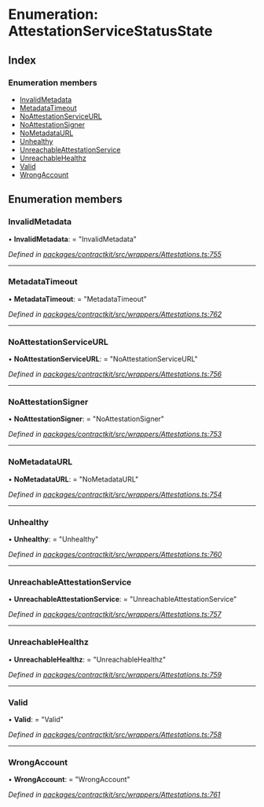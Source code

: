 # Enumeration: AttestationServiceStatusState

## Index

### Enumeration members

* [InvalidMetadata](_wrappers_attestations_.attestationservicestatusstate.md#invalidmetadata)
* [MetadataTimeout](_wrappers_attestations_.attestationservicestatusstate.md#metadatatimeout)
* [NoAttestationServiceURL](_wrappers_attestations_.attestationservicestatusstate.md#noattestationserviceurl)
* [NoAttestationSigner](_wrappers_attestations_.attestationservicestatusstate.md#noattestationsigner)
* [NoMetadataURL](_wrappers_attestations_.attestationservicestatusstate.md#nometadataurl)
* [Unhealthy](_wrappers_attestations_.attestationservicestatusstate.md#unhealthy)
* [UnreachableAttestationService](_wrappers_attestations_.attestationservicestatusstate.md#unreachableattestationservice)
* [UnreachableHealthz](_wrappers_attestations_.attestationservicestatusstate.md#unreachablehealthz)
* [Valid](_wrappers_attestations_.attestationservicestatusstate.md#valid)
* [WrongAccount](_wrappers_attestations_.attestationservicestatusstate.md#wrongaccount)

## Enumeration members

###  InvalidMetadata

• **InvalidMetadata**: = "InvalidMetadata"

*Defined in [packages/contractkit/src/wrappers/Attestations.ts:755](https://github.com/celo-org/celo-monorepo/blob/master/packages/contractkit/src/wrappers/Attestations.ts#L755)*

___

###  MetadataTimeout

• **MetadataTimeout**: = "MetadataTimeout"

*Defined in [packages/contractkit/src/wrappers/Attestations.ts:762](https://github.com/celo-org/celo-monorepo/blob/master/packages/contractkit/src/wrappers/Attestations.ts#L762)*

___

###  NoAttestationServiceURL

• **NoAttestationServiceURL**: = "NoAttestationServiceURL"

*Defined in [packages/contractkit/src/wrappers/Attestations.ts:756](https://github.com/celo-org/celo-monorepo/blob/master/packages/contractkit/src/wrappers/Attestations.ts#L756)*

___

###  NoAttestationSigner

• **NoAttestationSigner**: = "NoAttestationSigner"

*Defined in [packages/contractkit/src/wrappers/Attestations.ts:753](https://github.com/celo-org/celo-monorepo/blob/master/packages/contractkit/src/wrappers/Attestations.ts#L753)*

___

###  NoMetadataURL

• **NoMetadataURL**: = "NoMetadataURL"

*Defined in [packages/contractkit/src/wrappers/Attestations.ts:754](https://github.com/celo-org/celo-monorepo/blob/master/packages/contractkit/src/wrappers/Attestations.ts#L754)*

___

###  Unhealthy

• **Unhealthy**: = "Unhealthy"

*Defined in [packages/contractkit/src/wrappers/Attestations.ts:760](https://github.com/celo-org/celo-monorepo/blob/master/packages/contractkit/src/wrappers/Attestations.ts#L760)*

___

###  UnreachableAttestationService

• **UnreachableAttestationService**: = "UnreachableAttestationService"

*Defined in [packages/contractkit/src/wrappers/Attestations.ts:757](https://github.com/celo-org/celo-monorepo/blob/master/packages/contractkit/src/wrappers/Attestations.ts#L757)*

___

###  UnreachableHealthz

• **UnreachableHealthz**: = "UnreachableHealthz"

*Defined in [packages/contractkit/src/wrappers/Attestations.ts:759](https://github.com/celo-org/celo-monorepo/blob/master/packages/contractkit/src/wrappers/Attestations.ts#L759)*

___

###  Valid

• **Valid**: = "Valid"

*Defined in [packages/contractkit/src/wrappers/Attestations.ts:758](https://github.com/celo-org/celo-monorepo/blob/master/packages/contractkit/src/wrappers/Attestations.ts#L758)*

___

###  WrongAccount

• **WrongAccount**: = "WrongAccount"

*Defined in [packages/contractkit/src/wrappers/Attestations.ts:761](https://github.com/celo-org/celo-monorepo/blob/master/packages/contractkit/src/wrappers/Attestations.ts#L761)*
